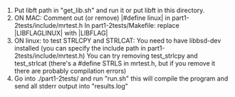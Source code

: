 1. Put libft path in "get_lib.sh" and run it or put libft in this directory.
2. ON MAC:
	Comment out (or remove) |#define linux| in part1-2tests/include/mrtest.h
	In part1-2tests/Makefile: replace |LIBFLAGLINUX| with |LIBFLAG|
3. ON linux:
	to test STRLCPY and STRLCAT:
	You need to have libbsd-dev installed (you can specify the include path in part1-2tests/include/mrtest.h)
	You can try removing test_strlcpy and test_strlcat (there's a #define STRLS in mrtest.h, but if you remove it there are probably compilation errors)
4. Go into ./part1-2tests/ and run "run.sh" this will compile the program and send all stderr output into "results.log"
